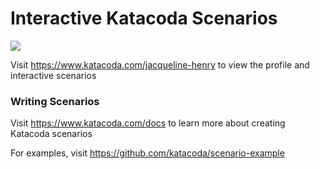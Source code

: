 # Interactive Katacoda Scenarios

[![](http://shields.katacoda.com/katacoda/jacqueline-henry/count.svg)](https://www.katacoda.com/jacqueline-henry "Get your profile on Katacoda.com")

Visit https://www.katacoda.com/jacqueline-henry to view the profile and interactive scenarios

### Writing Scenarios
Visit https://www.katacoda.com/docs to learn more about creating Katacoda scenarios

For examples, visit https://github.com/katacoda/scenario-example
